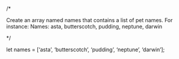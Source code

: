 /*

Create an array named names that contains a list of pet names. For instance: Names: asta, butterscotch, pudding, neptune, darwin

*/

let names = [‘asta’, ‘butterscotch’, ‘pudding’, ‘neptune’, ‘darwin’];

